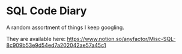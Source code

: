 # SQL Code Diary

A random assortment of things I keep googling. 

They are available here: https://www.notion.so/anyfactor/Misc-SQL-8c909b53e9d54ed7a202042ae57a45c1